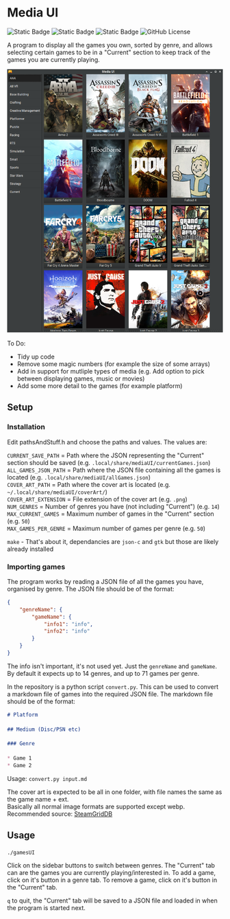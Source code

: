 # Media UI

![Static Badge](https://img.shields.io/badge/Linux-grey?logo=linux)
![Static Badge](https://img.shields.io/badge/C-004283)
![Static Badge](https://img.shields.io/badge/Usage-Simple_Media_GUI-blue)
![GitHub License](https://img.shields.io/github/license/randomcoder67/Media-UI)

A program to display all the games you own, sorted by genre, and allows selecting certain games to be in a "Current" section to keep track of the games you are currently playing. 

![Media UI Example Screenshot](screenshot.png)

To Do: 

* Tidy up code
* Remove some magic numbers (for example the size of some arrays)
* Add in support for mutliple types of media (e.g. Add option to pick between displaying games, music or movies)
* Add some more detail to the games (for example platform)

## Setup

### Installation 

Edit pathsAndStuff.h and choose the paths and values. The values are: 

`CURRENT_SAVE_PATH` = Path where the JSON representing the "Current" section should be saved (e.g. `.local/share/mediaUI/currentGames.json`)  
`ALL_GAMES_JSON_PATH` = Path where the JSON file containing all the games is located (e.g. `.local/share/mediaUI/allGames.json`)  
`COVER_ART_PATH` = Path where the cover art is located (e.g. `~/.local/share/mediaUI/coverArt/`)  
`COVER_ART_EXTENSION` = File extension of the cover art (e.g. `.png`)  
`NUM_GENRES` = Number of genres you have (not including "Current") (e.g. `14`)  
`MAX_CURRENT_GAMES` = Maximum number of games in the "Current" section (e.g. `50`)  
`MAX_GAMES_PER_GENRE` = Maximum number of games per genre (e.g. `50`)  

`make` - That's about it, dependancies are `json-c` and `gtk` but those are likely already installed

### Importing games 

The program works by reading a JSON file of all the games you have, organised by genre. The JSON file should be of the format: 
```json
{
	"genreName": {
		"gameName": {
			"info1": "info",
			"info2": "info"
		}
	}
}
```
The info isn't important, it's not used yet. Just the `genreName` and `gameName`. By default it expects up to 14 genres, and up to 71 games per genre. 

In the repository is a python script `convert.py`. This can be used to convert a markdown file of games into the required JSON file. The markdown file should be of the format:
```md
# Platform

## Medium (Disc/PSN etc)

### Genre

* Game 1
* Game 2
```
Usage: `convert.py input.md`

The cover art is expected to be all in one folder, with file names the same as the game name + ext.  
Basically all normal image formats are supported except webp.  
Recommended source: [SteamGridDB](https://www.steamgriddb.com/)

## Usage

`./gamesUI`

Click on the sidebar buttons to switch between genres. The "Current" tab can are the games you are currently playing/interested in. To add a game, click on it's button in a genre tab. To remove a game, click on it's button in the "Current" tab. 

`q` to quit, the "Current" tab will be saved to a JSON file and loaded in when the program is started next. 
